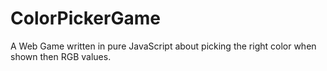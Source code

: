 # ColorPickerGame
A Web Game written in pure JavaScript about picking the right color when shown then RGB values.
